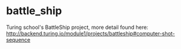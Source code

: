 # battle_ship
Turing school's BattleShip project, more detail found here: http://backend.turing.io/module1/projects/battleship#computer-shot-sequence
